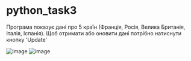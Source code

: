 # python_task3
Програма показує дані про 5 країн (Франція, Росія, Велика Британія, Італія, Іспанія).
Щоб отримати або оновити дані потрібно натиснути кнопку 'Update'

![image](https://user-images.githubusercontent.com/85631158/123051040-01ce7080-d40a-11eb-9820-bb0c40cf979c.png)
![image](https://user-images.githubusercontent.com/85631158/123051266-465a0c00-d40a-11eb-80f2-bb7dc1da90bf.png)
